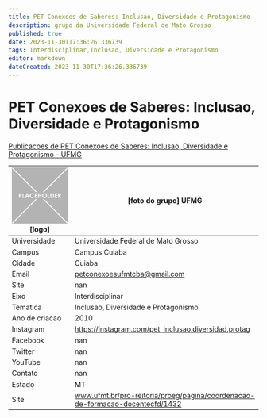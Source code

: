 ```yaml
---
title: PET Conexoes de Saberes: Inclusao, Diversidade e Protagonismo - UFMG
description: grupo da Universidade Federal de Mato Grosso
published: true
date: 2023-11-30T17:36:26.336739
tags: Interdisciplinar,Inclusao, Diversidade e Protagonismo
editor: markdown
dateCreated: 2023-11-30T17:36:26.336739
---
```


# PET Conexoes de Saberes: Inclusao, Diversidade e Protagonismo

[Publicacoes de PET Conexoes de Saberes: Inclusao, Diversidade e Protagonismo - UFMG](/atividade/270PETConexoesdeSaberesInclusaoDiversidadeeProtagonismoUFMG/feed.md)

| ![placeholder.png](/placeholder.png) [logo] | [foto do grupo] UFMG         |
| ------------------------------------------- | ------------------------------------------------- |
| Universidade                                | Universidade Federal de Mato Grosso      |
| Campus                                      | Campus Cuiaba            |
| Cidade                                      | Cuiaba             |
| Email                                       | petconexoesufmtcba@gmail.com             |
| Site                                        | nan              |
| Eixo                                        | Interdisciplinar              |
| Tematica                                    | Inclusao, Diversidade e Protagonismo          |
| Ano de criacao                              | 2010        |
| Instagram                                   | https://instagram.com/pet_inclusao.diversidad.protag         |
| Facebook                                    | nan          |
| Twitter                                     | nan           |
| YouTube                                     | nan           |
| Contato                                     | nan         |
| Estado                                      |  MT            |
| Site                                        | www.ufmt.br/pro-reitoria/proeg/pagina/coordenacao-de-formacao-docentecfd/1432 |
